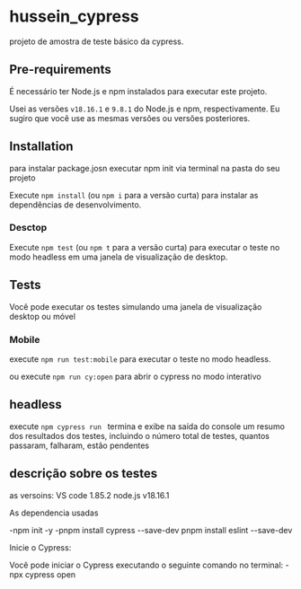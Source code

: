 # hussein_cypress

projeto de amostra de teste  básico da cypress.
## Pre-requirements
É necessário ter Node.js e npm instalados para executar este projeto.

Usei as versões `v18.16.1` e `9.8.1` do Node.js e npm, respectivamente. Eu sugiro que você use as mesmas versões ou versões posteriores.


## Installation
para instalar package.josn executar npm init via terminal na pasta do seu projeto

Execute `npm install` (ou `npm i` para a versão curta) para instalar as dependências de desenvolvimento.

###  Desctop

Execute `npm test` (ou `npm t` para a versão curta) para executar o teste no modo headless em uma janela de visualização de desktop.

## Tests
Você pode executar os testes simulando uma janela de visualização desktop ou móvel





### Mobile
execute `npm run test:mobile` para executar o teste no modo headless.

ou execute `npm run cy:open` para abrir o cypress no modo interativo

## headless
execute `npm cypress run `  termina e exibe na saída do console um resumo dos resultados dos testes, incluindo o número total de testes, quantos passaram, falharam, estão pendentes



## descrição sobre os testes























as versoins:
VS code 1.85.2
node.js v18.16.1

As dependencia usadas 

-npm init -y
-pnpm install cypress --save-dev 
pnpm install eslint --save-dev 


Inicie o Cypress:

Você pode iniciar o Cypress executando o seguinte comando no terminal:
-npx cypress open
